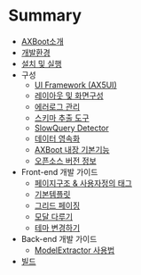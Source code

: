 # Summary

* [AXBoot소개](README.md)
* [개발환경](environment.md)
* [설치 및 실행](install.md)
* 구성
    - [UI Framework (AX5UI)](composition/ax5ui.md)
    - [레이아웃 및 화면구성](composition/layout-system.md)
    - [에러로그 관리](composition/login-system.md)
    - [스키마 추출 도구](composition/schema-extractor.md)
    - [SlowQuery Detector](composition/slowquery-detector.md)
    - [데이터 영속화](composition/orm-function.md)
    - [AXBoot 내장 기본기능](composition/basic-function.md)
    - [오픈소스 버전 정보](composition/framework-component.md)
* Front-end 개발 가이드
    - [페이지구조 & 사용자정의 태그](front-end/page-basic.md)
    - [기본템플릿](front-end/basic-template.md)
    - [그리드 페이징](front-end/grid-paging.md)
    - [모달 다루기](front-end/modal-control.md)
    - [테마 변경하기](front-end/theme.md)
* Back-end 개발 가이드
    - [ModelExtractor 사용법](back-end/jpa-api.md)
* [빌드](build.md)